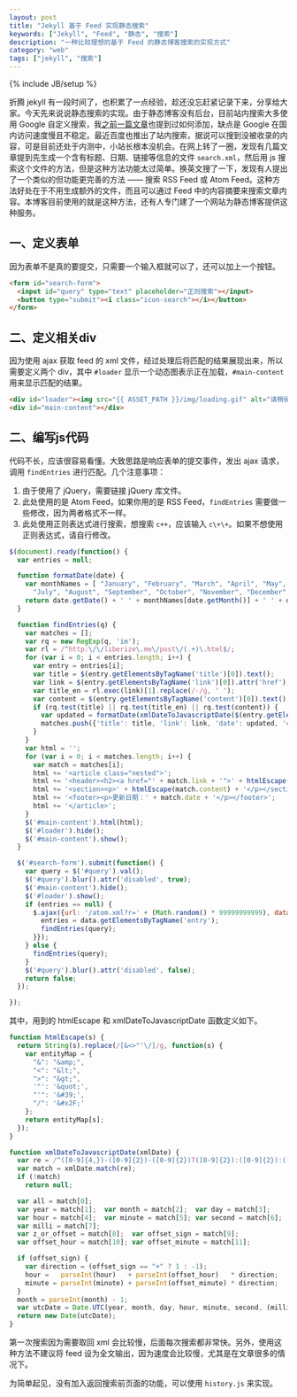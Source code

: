 ```yaml
---
layout: post
title: "Jekyll 基于 Feed 实现静态搜索"
keywords: ["Jekyll", "Feed", "静态", "搜索"]
description: "一种比较理想的基于 Feed 的静态博客搜索的实现方式"
category: "web"
tags: ["jekyll", "搜索"]
---
```

{% include JB/setup %}

折腾 jekyll 有一段时间了，也积累了一点经验，趁还没忘赶紧记录下来，分享给大家。今天先来说说静态搜索的实现。由于静态博客没有后台，目前站内搜索大多使用 Google 自定义搜索，我[之前一篇文章](/post/bootstrap-tweaks.html#toc_1)也提到过如何添加，缺点是 Google 在国内访问速度慢且不稳定。最近百度也推出了站内搜索，据说可以搜到没被收录的内容，可是目前还处于内测中，小站长根本没机会。在网上转了一圈，发现有几篇文章提到先生成一个含有标题、日期、链接等信息的文件 `search.xml`，然后用 js 搜索这个文件的方法，但是这种方法功能太过简单。换英文搜了一下，发现有人提出了一个类似的但功能更完善的方法 —— 搜索 RSS Feed 或 Atom Feed。这种方法好处在于不用生成额外的文件，而且可以通过 Feed 中的内容摘要来搜索文章内容。本博客目前使用的就是这种方法，还有人专门建了一个网站为静态博客提供这种服务。

## 一、定义表单

因为表单不是真的要提交，只需要一个输入框就可以了，还可以加上一个按钮。

```html
<form id="search-form">
  <input id="query" type="text" placeholder="正则搜索"></input>
  <button type="submit"><i class="icon-search"></i></button>
</form>
```

## 二、定义相关div

因为使用 ajax 获取 feed 的 xml 文件，经过处理后将匹配的结果展现出来，所以需要定义两个 div，其中 `#loader` 显示一个动态图表示正在加载，`#main-content` 用来显示匹配的结果。

```html
<div id="loader"><img src="{{ ASSET_PATH }}/img/loading.gif" alt="请稍侯"></div>
<div id="main-content"></div>
```

## 二、编写js代码

代码不长，应该很容易看懂。大致思路是响应表单的提交事件，发出 ajax 请求，调用 `findEntries` 进行匹配。几个注意事项：

1. 由于使用了 jQuery，需要链接 jQuery 库文件。
2. 此处使用的是 Atom Feed，如果你用的是 RSS Feed，`findEntries` 需要做一些修改，因为两者格式不一样。
3. 此处使用正则表达式进行搜索，想搜索 `c++`，应该输入 `c\+\+`。如果不想使用正则表达式，请自行修改。

```javascript
$(document).ready(function() {
  var entries = null;

  function formatDate(date) {
    var monthNames = [ "January", "February", "March", "April", "May", "June",
      "July", "August", "September", "October", "November", "December" ];
    return date.getDate() + ' ' + monthNames[date.getMonth()] + ' ' + date.getFullYear();
  }

  function findEntries(q) {
    var matches = [];
    var rq = new RegExp(q, 'im');
    var rl = /^http:\/\/liberize\.me\/post\/(.+)\.html$/;
    for (var i = 0; i < entries.length; i++) {
      var entry = entries[i];
      var title = $(entry.getElementsByTagName('title')[0]).text();
      var link = $(entry.getElementsByTagName('link')[0]).attr('href');
      var title_en = rl.exec(link)[1].replace(/-/g, ' ');
      var content = $(entry.getElementsByTagName('content')[0]).text();          
      if (rq.test(title) || rq.test(title_en) || rq.test(content)) {
        var updated = formatDate(xmlDateToJavascriptDate($(entry.getElementsByTagName('updated')[0]).text()));
        matches.push({'title': title, 'link': link, 'date': updated, 'content': content});
      }
    }
    var html = '';
    for (var i = 0; i < matches.length; i++) {
      var match = matches[i]; 
      html += '<article class="nested">';
      html += '<header><h2><a href="' + match.link + '">' + htmlEscape(match.title) + '</a></h2></header>';
      html += '<section><p>' + htmlEscape(match.content) + '</p></section>';
      html += '<footer><p>更新日期：' + match.date + '</p></footer>';
      html += '</article>';
    }
    $('#main-content').html(html);
    $('#loader').hide();
    $('#main-content').show();
  }

  $('#search-form').submit(function() {
    var query = $('#query').val();
    $('#query').blur().attr('disabled', true);
    $('#main-content').hide();
    $('#loader').show();
    if (entries == null) {
      $.ajax({url: '/atom.xml?r=' + (Math.random() * 99999999999), dataType: 'xml', success: function(data) {
        entries = data.getElementsByTagName('entry');
        findEntries(query);
      }});
    } else {
      findEntries(query);
    }
    $('#query').blur().attr('disabled', false);
    return false;
  });

});
```

其中，用到的 htmlEscape 和 xmlDateToJavascriptDate 函数定义如下。

```javascript
function htmlEscape(s) {
  return String(s).replace(/[&<>"'\/]/g, function(s) {
    var entityMap = {
      "&": "&amp;",
      "<": "&lt;",
      ">": "&gt;",
      '"': '&quot;',
      "'": '&#39;',
      "/": '&#x2F;'
    };
    return entityMap[s];
  });
}

function xmlDateToJavascriptDate(xmlDate) {
  var re = /^([0-9]{4,})-([0-9]{2})-([0-9]{2})T([0-9]{2}):([0-9]{2}):([0-9]{2})(\.[0-9]+)?(Z|([+-])([0-9]{2}):([0-9]{2}))?$/;
  var match = xmlDate.match(re);
  if (!match)
    return null;

  var all = match[0];
  var year = match[1];  var month = match[2];  var day = match[3];
  var hour = match[4];  var minute = match[5]; var second = match[6];
  var milli = match[7]; 
  var z_or_offset = match[8];  var offset_sign = match[9]; 
  var offset_hour = match[10]; var offset_minute = match[11];

  if (offset_sign) {
    var direction = (offset_sign == "+" ? 1 : -1);
    hour =   parseInt(hour)   + parseInt(offset_hour)   * direction;
    minute = parseInt(minute) + parseInt(offset_minute) * direction;
  }
  month = parseInt(month) - 1;
  var utcDate = Date.UTC(year, month, day, hour, minute, second, (milli || 0));
  return new Date(utcDate);
}
```

第一次搜索因为需要取回 xml 会比较慢，后面每次搜索都非常快。另外，使用这种方法不建议将 feed 设为全文输出，因为速度会比较慢，尤其是在文章很多的情况下。

为简单起见，没有加入返回搜索前页面的功能，可以使用 `history.js` 来实现。
